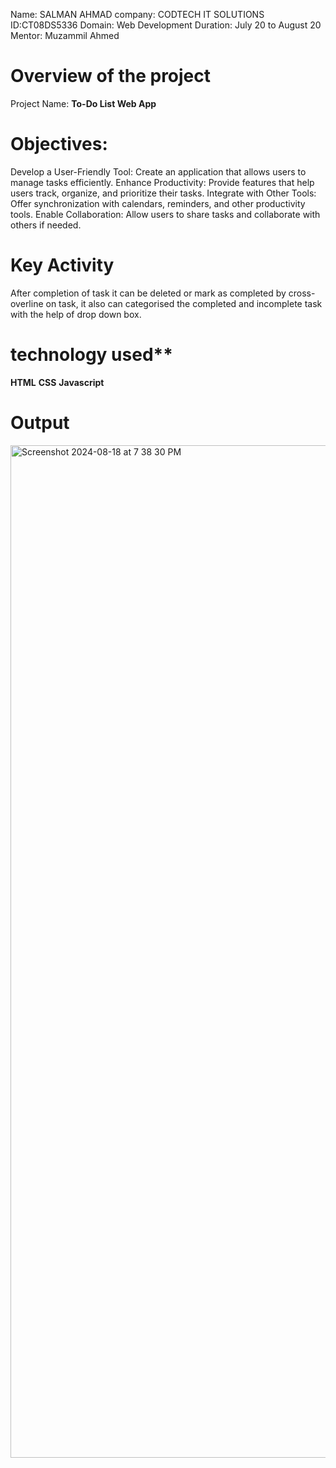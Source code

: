 Name: SALMAN AHMAD
company: CODTECH IT SOLUTIONS
ID:CT08DS5336
Domain: Web Development
Duration: July 20 to August 20
Mentor: Muzammil Ahmed

# Overview of the project
Project Name: **To-Do List Web App**
# Objectives:
Develop a User-Friendly Tool: Create an application that allows users to manage tasks efficiently.
Enhance Productivity: Provide features that help users track, organize, and prioritize their tasks.
Integrate with Other Tools: Offer synchronization with calendars, reminders, and other productivity tools.
Enable Collaboration: Allow users to share tasks and collaborate with others if needed.
# Key Activity 
After completion of task it can be deleted or mark as completed  by cross-overline on task,
it also can categorised the completed and incomplete task with the help of drop down box.
# technology  used**
**HTML**
**CSS**
**Javascript**
# Output
<img width="1620" alt="Screenshot 2024-08-18 at 7 38 30 PM" src="https://github.com/user-attachments/assets/a9429d10-8aff-49e0-85ea-fb18933aeb83">
